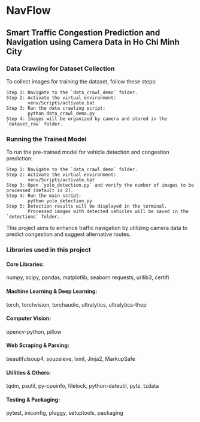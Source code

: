 # NavFlow
## Smart Traffic Congestion Prediction and Navigation using Camera Data in Ho Chi Minh City

### Data Crawling for Dataset Collection
To collect images for training the dataset, follow these steps:

```
Step 1: Navigate to the `data_crawl_demo` folder.
Step 2: Activate the virtual environment:
        venv/Scripts/activate.bat
Step 3: Run the data crawling script:
        python data_crawl_demo.py
Step 4: Images will be organized by camera and stored in the `dataset_raw` folder.
```

### Running the Trained Model
To run the pre-trained model for vehicle detection and congestion prediction:

```
Step 1: Navigate to the `data_crawl_demo` folder.
Step 2: Activate the virtual environment:
        venv/Scripts/activate.bat
Step 3: Open `yolo_detection.py` and verify the number of images to be processed (default is 2).
Step 4: Run the main script:
        python yolo_detection.py
Step 5: Detection results will be displayed in the terminal.
        Processed images with detected vehicles will be saved in the `detections` folder.
```

This project aims to enhance traffic navigation by utilizing camera data to predict congestion and suggest alternative routes.

### Libraries used in this project
#### Core Libraries:
numpy, scipy, pandas, matplotlib, seaborn
requests, urllib3, certifi
#### Machine Learning & Deep Learning:
torch, torchvision, torchaudio, ultralytics, ultralytics-thop
#### Computer Vision:
opencv-python, pillow
#### Web Scraping & Parsing:
beautifulsoup4, soupsieve, lxml, Jinja2, MarkupSafe
#### Utilities & Others:
tqdm, psutil, py-cpuinfo, filelock, python-dateutil, pytz, tzdata
#### Testing & Packaging:
pytest, iniconfig, pluggy, setuptools, packaging
